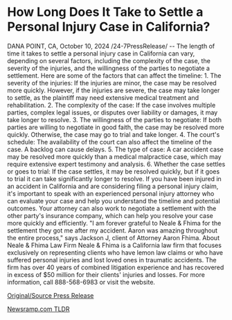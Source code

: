 # How Long Does It Take to Settle a Personal Injury Case in California?

DANA POINT, CA, October 10, 2024 /24-7PressRelease/ -- The length of time it takes to settle a personal injury case in California can vary, depending on several factors, including the complexity of the case, the severity of the injuries, and the willingness of the parties to negotiate a settlement. Here are some of the factors that can affect the timeline:  1.	The severity of the injuries: If the injuries are minor, the case may be resolved more quickly. However, if the injuries are severe, the case may take longer to settle, as the plaintiff may need extensive medical treatment and rehabilitation. 2.	The complexity of the case: If the case involves multiple parties, complex legal issues, or disputes over liability or damages, it may take longer to resolve. 3.	The willingness of the parties to negotiate: If both parties are willing to negotiate in good faith, the case may be resolved more quickly. Otherwise, the case may go to trial and take longer.  4.	The court's schedule: The availability of the court can also affect the timeline of the case. A backlog can cause delays. 5.	The type of case: A car accident case may be resolved more quickly than a medical malpractice case, which may require extensive expert testimony and analysis. 6.	Whether the case settles or goes to trial: If the case settles, it may be resolved quickly, but if it goes to trial it can take significantly longer to resolve. If you have been injured in an accident in California and are considering filing a personal injury claim, it's important to speak with an experienced personal injury attorney who can evaluate your case and help you understand the timeline and potential outcomes. Your attorney can also work to negotiate a settlement with the other party's insurance company, which can help you resolve your case more quickly and efficiently.  "I am forever grateful to Neale & Fhima for the settlement they got me after my accident. Aaron was amazing throughout the entire process," says Jackson J, client of Attorney Aaron Fhima.  About Neale & Fhima Law Firm   Neale & Fhima is a California law firm that focuses exclusively on representing clients who have lemon law claims or who have suffered personal injuries and lost loved ones in traumatic accidents. The firm has over 40 years of combined litigation experience and has recovered in excess of $50 million for their clients' injuries and losses. For more information, call 888-568-6983 or visit the website. 

[Original/Source Press Release](https://www.24-7pressrelease.com/press-release/515066/how-long-does-it-take-to-settle-a-personal-injury-case-in-california) 

[Newsramp.com TLDR](https://newsramp.com/None) 